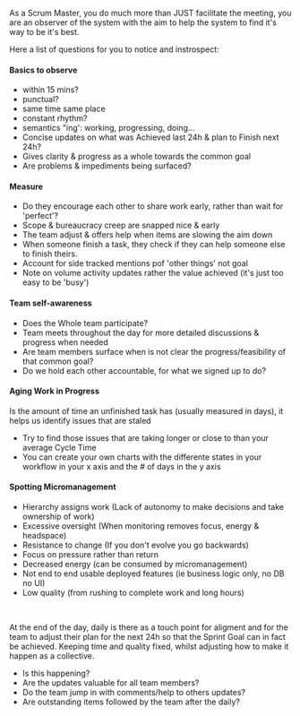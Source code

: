 
As a Scrum Master, you do much more than JUST facilitate the meeting, you are an observer of the system with the aim to help the system to find it's way to be it's best. 

Here a list of questions for you to notice and instrospect:
#### Basics to observe
* within 15 mins?
* punctual?
* same time same place
* constant rhythm?
* semantics "ing': working, progressing, doing...
* Concise updates on what was Achieved last 24h & plan to Finish next 24h?
* Gives clarity & progress as a whole towards the common goal
* Are problems & impediments being surfaced?

#### Measure
* Do they encourage each other to share work early, rather than wait for 'perfect'?
* Scope & bureaucracy creep are snapped nice & early
* The team adjust & offers help when items are slowing the aim down
* When someone finish a task, they check if they can help someone else to finish theirs.
* Account for side tracked mentions pof 'other things' not goal
* Note on volume activity updates rather the value achieved (it's just too easy to be 'busy')

#### Team self-awareness
* Does the Whole team participate?
* Team meets throughout the day for more detailed discussions & progress when needed
* Are team members surface when is not clear the progress/feasibility of that common goal?
* Do we hold each other accountable, for what we signed up to do?

#### Aging Work in Progress
Is the amount of time an unfinished task has (usually measured in days), it helps us identify issues that are staled
* Try to find those issues that are taking longer or close to than your average Cycle Time
* You can create your own charts with the differente states in your workflow in your x axis and the # of days in the y axis

#### Spotting Micromanagement
* Hierarchy assigns work (Lack of autonomy to make decisions and take ownership of work)
* Excessive oversight (When monitoring removes focus, energy & headspace)
* Resistance to change (If you don't evolve you go backwards)
* Focus on pressure rather than return
* Decreased energy (can be consumed by micromanagement)
* Not end to end usable deployed features (ie business logic only, no DB no UI)
* Low quality (from rushing to complete work and long hours)
</br>

At the end of the day, daily is there as a touch point for aligment and for the team to adjust their plan for the next 24h so that the Sprint Goal can in fact be achieved. Keeping time and quality fixed, whilst adjusting how to make it happen as a collective.
* Is this happening?
* Are the updates valuable for all team members?
* Do the team jump in with comments/help to others updates?
* Are outstanding items followed by the team after the daily?
